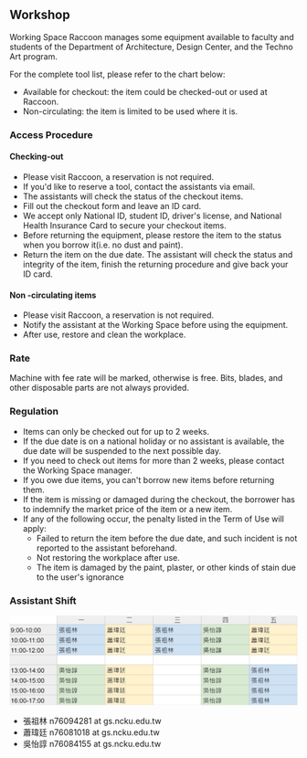 ## Workshop
Working Space Raccoon manages some equipment available to faculty and students of the Department of Architecture, Design Center, and the Techno Art program.

For the complete tool list, please refer to the chart below:
* Available for checkout: the item could be checked-out or used at Raccoon.
* Non-circulating: the item is limited to be used where it is.


### Access Procedure
#### Checking-out
* Please visit Raccoon, a reservation is not required.
* If you'd like to reserve a tool, contact the assistants via email.
* The assistants will check the status of the checkout items.
* Fill out the checkout form and leave an ID card.
* We accept only National ID, student ID, driver's license, and National Health Insurance Card to secure your checkout items.
* Before returning the equipment, please restore the item to the status when you borrow it(i.e. no dust and paint).
* Return the item on the due date. The assistant will check the status and integrity of the item, finish the returning procedure and give back your ID card.

#### Non -circulating items
* Please visit Raccoon, a reservation is not required.
* Notify the assistant at the Working Space before using the equipment.
* After use, restore and clean the workplace.

### Rate
Machine with fee rate will be marked, otherwise is free.
Bits, blades, and other disposable parts are not always provided.

### Regulation
* Items can only be checked out for up to 2 weeks.
* If the due date is on a national holiday or no assistant is available, the due date will be suspended to the next possible day.
* If you need to check out items for more than 2 weeks, please contact the Working Space manager.
* If you owe due items, you can't borrow new items before returning them.
* If the item is missing or damaged during the checkout, the borrower has to indemnify the market price of the item or a new item.
* If any of the following occur, the penalty listed in the Term of Use will apply:
    * Failed to return the item before the due date, and such incident is not reported to the assistant beforehand.
    * Not restoring the workplace after use.
    * The item is damaged by the paint, plaster, or other kinds of stain due to the user's ignorance

### Assistant Shift
![shift_time](/assets/img/about/shift_time_latest.jpg)
* 張祖林 n76094281 at gs.ncku.edu.tw
* 蕭瑋廷 n76081018 at gs.ncku.edu.tw
* 吳怡諄 n76084155 at gs.ncku.edu.tw

 
